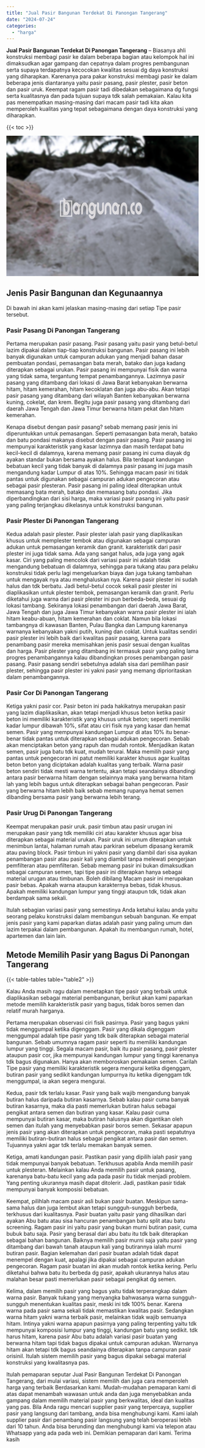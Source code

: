 ```yaml
---
title: "Jual Pasir Bangunan Terdekat Di Panongan Tangerang"
date: "2024-07-24"
categories: 
  - "harga"
---
```


**Jual Pasir Bangunan Terdekat Di Panongan Tangerang** – Biasanya ahli konstruksi membagi pasir ke dalam beberapa bagian atau kelompok hal ini dimaksudkan agar gampang dan cepatnya dalam progres pembangunan serta supaya terdapatnya kecocokan kwalitas sesuai dg daya konstruksi yang diharapkan. Karenanya para pakar konstruksi membagi pasir ke dalam beberapa jenis diantaranya yaitu pasir pasang, pasir plester, pasir beton dan pasir uruk. Keempat ragam pasir tadi dibedakan sebagaimana dg fungsi serta kualitasnya dan pada tujuan supaya tdk salah pemakaian. Kalau kita pas menempatkan masing-masing dari macam pasir tadi kita akan memperoleh kualitas yang tepat sebagaimana dengan daya konstruksi yang diharapkan.

{{< toc >}}

![Jual Pasir Bangunan Terdekat Di Panongan Tangerang](/images/jual-pasir-bangunan-75.png)

## Jenis Pasir Bangunan dan Kegunaannya

Di bawah ini akan kami jelaskan masing-masing dari setiap Tipe pasir tersebut.

### Pasir Pasang Di Panongan Tangerang

Pertama merupakan pasir pasang. Pasir pasang yaitu pasir yang betul-betul lazim dipakai dalam tiap-tiap konstruksi bangunan. Pasir pasang ini lebih banyak digunakan untuk campuran adukan yang menjadi bahan dasar pembuatan pondasi, pemasangan bata merah, batako dan juga kadang diterapkan sebagai urukan. Pasir pasang ini mempunyai fisik dan warna yang tidak sama, tergantung tempat penambangannya. Lazimnya pasir pasang yang ditambang dari lokasi di Jawa Barat kebanyakan berwarna hitam, hitam kemerahan, hitam kecoklatan dan juga abu-abu. Akan tetapi pasir pasang yang ditambang dari wilayah Banten kebanyakan berwarna kuning, cokelat, dan krem. Begitu juga pasir pasang yang ditambang dari daerah Jawa Tengah dan Jawa Timur berwarna hitam pekat dan hitam kemerahan.

Kenapa disebut dengan pasir pasang? sebab memang pasir jenis ini diperuntukkan untuk pemasangan. Seperti pemasangan bata merah, batako dan batu pondasi makanya disebut dengan pasir pasang. Pasir pasang ini mempunyai karakteristik yang kasar lazimnya dan masih terdapat batu kecil-kecil di dalamnya, karena memang pasir pasang ini cuma diayak dg ayakan standar bukan bersama ayakan halus. Bila terdapat kandungan bebatuan kecil yang tidak banyak di dalamnya pasir pasang ini juga masih mengandung kadar Lumpur di atas 10%. Sehingga macam pasir ini tidak pantas untuk digunakan sebagai campuran adukan pengecoran atau sebagai pasir plesteran. Pasir pasang ini paling ideal diterapkan untuk memasang bata merah, batako dan memasang batu pondasi. Jika diperbandingkan dari sisi harga, maka variasi pasir pasang ini yaitu pasir yang paling terjangkau dikelasnya untuk konstruksi bangunan.

### Pasir Plester Di Panongan Tangerang

Kedua adalah pasir plester. Pasir plester ialah pasir yang diaplikasikan khusus untuk memplester tembok atau digunakan sebagai campuran adukan untuk pemasangan keramik dan granit. karakteristik dari pasir plester ini juga tidak sama. Ada yang sangat halus, ada juga yang agak kasar. Ciri yang paling mencolok dari variasi pasir ini adalah tidak mengandung bebatuan di dalamnya, sehingga para tukang atau para pelaku konstruksi tidak perlu lagi mengeluarkan biaya dan juga tukang tambahan untuk mengayak nya atau menghaluskan nya. Karena pasir plester ini sudah halus dan tdk berbatu. Jadi betul-betul cocok sekali pasir plester ini diaplikasikan untuk plester tembok, pemasangan keramik dan granit. Perlu diketahui juga warna dari pasir plester ini pun berbeda-beda, sesuai dg lokasi tambang. Sekiranya lokasi penambangan dari daerah Jawa Barat, Jawa Tengah dan juga Jawa Timur kebanyakan warna pasir plester ini ialah hitam keabu-abuan, hitam kemerahan dan coklat. Namun bila lokasi tambangnya di kawasan Banten, Pulau Bangka dan Lampung karenanya warnanya kebanyakan yakni putih, kuning dan coklat. Untuk kualitas sendiri pasir plester ini lebih baik dari kwalitas pasir pasang, karena para penambang pasir mereka memisahkan jenis pasir sesuai dengan kualitas dan harga. Pasir plester yang ditambang ini termasuk pasir yang paling lama progres penambangannya kalau dibandingkan proses penambangan pasir pasang. Pasir pasang sendiri sebetulnya adalah sisa dari pemilihan pasir plester, sehingga pasir plester ini yakni pasir yang memang diprioritaskan dalam penambangannya.

### Pasir Cor Di Panongan Tangerang

Ketiga yakni pasir cor. Pasir beton ini pada hakikatnya merupakan pasir yang lazim diaplikasikan, akan tetapi menjadi khusus beton ketika pasir beton ini memiliki karakteristik yang khusus untuk beton; seperti memiliki kadar lumpur dibawah 10%, sifat atau ciri fisik nya yang kasar dan hemat semen. Pasir yang mempunyai kandungan Lumpur di atas 10% itu benar-benar tidak pantas untuk diterapkan sebagai adukan pengecoran. Sebab akan menciptakan beton yang rapuh dan mudah rontok. Menjadikan ikatan semen, pasir juga batu tdk kuat, mudah terurai. Maka memilih pasir yang pantas untuk pengecoran ini patut memiliki karakter khusus agar kualitas beton beton yang diciptakan adalah kualitas yang terbaik. Warna pasir beton sendiri tidak mesti warna tertentu, akan tetapi seandainya dibandingi antara pasir berwarna hitam dengan selainnya maka yang berwarna hitam lah yang lebih bagus untuk diterapkan sebagai bahan pengecoran. Pasir yang berwarna hitam lebih baik sebab memang rupanya hemat semen dibanding bersama pasir yang berwarna lebih terang.

### Pasir Urug Di Panongan Tangerang

Keempat merupakan pasir uruk. pasir timbun atau pasir urugan ini merupakan pasir yang tdk memiliki ciri atau karakter khusus agar bisa diterapkan sebagai material urukan. Pasir uruk ini umum diterapkan untuk menimbun lantai, halaman rumah atau parkiran sebelum dipasang keramik atau paving block. Pasir timbun ini yakni pasir yang diambil dari sisa ayakan penambangan pasir atau pasir kali yang diambil tanpa melewati pengerjaan pemfilteran atau pemfilteran. Sebab memang pasir ini bukan dimaksudkan sebagai campuran semen, tapi tipe pasir ini diterapkan hanya sebagai material urugan atau timbunan. Boleh dibilang Macam pasir ini merupakan pasir bebas. Apakah warna ataupun karakternya bebas, tidak khusus. Apakah memiliki kandungan lumpur yang tinggi ataupun tdk, tidak akan berdampak sama sekali.

Itulah sebagian variasi pasir yang semestinya Anda ketahui kalau anda yaitu seorang pelaku konstruksi dalam membangun sebuah bangunan. Ke empat jenis pasir yang kami paparkan diatas adalah pasir yang paling umum dan lazim terpakai dalam pembangunan. Apakah itu membangun rumah, hotel, apartemen dan lain lain.

## Metode Memilih Pasir yang Bagus Di Panongan Tangerang

{{< table-tables table="table2" >}}

Kalau Anda masih ragu dalam menetapkan tipe pasir yang terbaik untuk diaplikasikan sebagai material pembangunan, berikut akan kami paparkan metode memilih karakteristik pasir yang bagus, tidak boros semen dan relatif murah harganya.

Pertama merupakan observasi ciri fisik pasirnya. Pasir yang bagus yakni tidak menggumpal ketika digenggam. Pasir yang dikala digenggam menggumpal adalah tipe pasir yang tdk baik diterapkan sebagai material bangunan. Sebab umumnya ragam pasir seperti itu memiliki kandungan lumpur yang tinggi. Segala macam pasir, baik itu pasir pasang, pasir plester ataupun pasir cor, jika mempunyai kandungan lumpur yang tinggi karenanya tdk bagus digunakan. Hanya akan memboroskan pemakaian semen. Carilah Tipe pasir yang memiliki karakteristik segera mengurai ketika digenggam, butiran pasir yang sedikit kandungan lumpurnya itu ketika digenggam tdk menggumpal, ia akan segera mengurai.

Kedua, pasir tdk terlalu kasar. Pasir yang baik wajib mengandung banyak butiran halus daripada butiran kasarnya. Sebab kalau pasir cuma banyak butiran kasarnya, maka dia pasti memerlukan butiran halus sebagai pengikat antara semen dan butiran yang kasar. Kalau pasir cuma mempunyai butiran kasar, maka butiran halusnya akan digantikan oleh semen dan itulah yang menyebabkan pasir boros semen. Sekasar apapun jenis pasir yang akan diterapkan untuk pengecoran, maka pasti sepatutnya memiliki butiran-butiran halus sebagai pengikat antara pasir dan semen. Tujuannya yakni agar tdk terlalu memakan banyak semen.

Ketiga, amati kandungan pasir. Pastikan pasir yang dipilih ialah pasir yang tidak mempunyai banyak bebatuan. Terkhusus apabila Anda memilih pasir untuk plesteran. Melainkan kalau Anda memilih pasir untuk pasang, karenanya batu-batu kecil yang ada pada pasir itu tidak menjadi problem. Yang penting ukurannya masih dapat ditolerir. Jadi, pastikan pasir tidak mempunyai banyak komposisi bebatuan.

Keempat, pilihlah macam pasir asli bukan pasir buatan. Meskipun sama-sama halus dan juga lembut akan tetapi sungguh-sungguh berbeda, terkhusus dari kualitasnya. Pasir buatan yaitu pasir yang dihasilkan dari ayakan Abu batu atau sisa hancuran penambangan batu split atau batu screening. Ragam pasir ini yaitu pasir yang bukan murni butiran pasir, cuma bubuk batu saja. Pasir yang berasal dari abu batu itu tdk baik diterapkan sebagai bahan bangunan. Baiknya memilih pasir murni saja yaitu pasir yang ditambang dari bawah tanah ataupun kali yang butirannya ialah murni butiran pasir. Bagian kelemahan dari pasir buatan adalah tidak dapat menempel dengan kuat, apalagi jika dipakai sebagai campuran adukan pengecoran. Ragam pasir buatan ini akan mudah rontok ketika kering. Perlu diketahui bahwa batu itu berbeda dg pasir, apakah ukurannya halus atau malahan besar pasti memerlukan pasir sebagai pengikat dg semen.

Kelima, dalam memilih pasir yang bagus yaitu tidak terperangkap dalam warna pasir. Banyak tukang yang menyangka bahwasanya warna sungguh-sungguh menentukan kualitas pasir, meski ini tdk 100% benar. Karena warna pada pasir sama sekali tidak memastikan kwalitas pasir. Sedangkan warna hitam yakni warna terbaik pasir, melainkan tidak wajib semuanya hitam. Intinya yakni warna apapun pasirnya yang paling terpenting yaitu tdk mempunyai komposisi lumpur yang tinggi, kandungan batu yang sedikit. tdk harus hitam, karena pasir Abu batu adalah variasi pasir buatan yang berwarna hitam tapi tidak bagus dipakai untuk campuran adukan. Warnanya hitam akan tetapi tdk bagus seandainya diterapkan tanpa campuran pasir orisinil. Itulah sistem memilih pasir yang bagus dipakai sebagai material konstruksi yang kwalitasnya pas.

Itulah pemaparan seputar Jual Pasir Bangunan Terdekat Di Panongan Tangerang, dari mulai variasi, sistem memilih dan juga cara memperoleh harga yang terbaik Berdasarkan kami. Mudah-mudahan pemaparan kami di atas dapat menambah wawasan untuk anda dan juga menyebabkan anda gampang dalam memilih material pasir yang berkwalitas, ideal dan kualitas yang pas. Bila Anda ragu mencari supplier pasir yang terpercaya, supplier pasir yang langsung dari tambang, anda bisa menghubungi kami. Kami ialah supplier pasir dari penambang pasir langsung yang telah beroperasi lebih dari 10 tahun. Anda bisa berunding dan menghubungi kami via telepon atau Whatsapp yang ada pada web ini. Demikian pemaparan dari kami. Terima kasih
